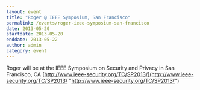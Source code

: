 ```yaml
---
layout: event
title: "Roger @ IEEE Symposium, San Francisco"
permalink: /events/roger-ieee-symposium-san-francisco
date: 2013-05-20
startdate: 2013-05-20
enddate: 2013-05-22
author: admin
category: event
---
```


Roger will be at the IEEE Symposium on Security and Privacy in San Francisco, CA
 [http://www.ieee-security.org/TC/SP2013/](http://www.ieee-security.org/TC/SP2013/ "http://www.ieee-security.org/TC/SP2013/")

